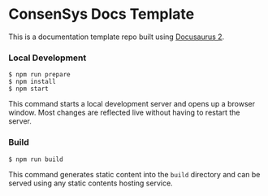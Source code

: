 # ConsenSys Docs Template

This is a documentation template repo built using [Docusaurus 2](https://docusaurus.io/).

### Local Development

    $ npm run prepare
    $ npm install
    $ npm start

This command starts a local development server and opens up a browser window. Most changes are reflected live without having to restart the server.

### Build

    $ npm run build

This command generates static content into the `build` directory and can be served using any static contents hosting service.
